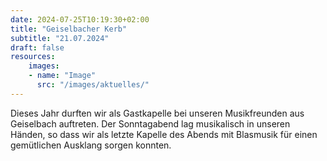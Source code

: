 ```yaml
---
date: 2024-07-25T10:19:30+02:00
title: "Geiselbacher Kerb"
subtitle: "21.07.2024"
draft: false
resources:
    images:
    - name: "Image"
      src: "/images/aktuelles/"
---
```



Dieses Jahr durften wir als Gastkapelle bei unseren Musikfreunden aus Geiselbach auftreten. Der Sonntagabend lag musikalisch in unseren Händen, so dass wir als letzte Kapelle des Abends mit Blasmusik für einen gemütlichen Ausklang sorgen konnten.